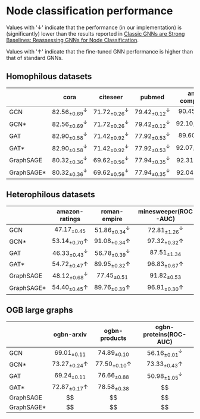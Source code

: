 # Node classification performance

Values with '$\downarrow$' indicate that the performance (in our implementation) is (significantly) lower than the
results
reported
in [Classic GNNs are Strong Baselines: Reassessing GNNs for Node Classification](https://github.com/LUOyk1999/tunedGNN/tree/main).

Values with '$\uparrow$' indicate that the fine-tuned GNN performance is higher than that of standard GNNs.

## Homophilous datasets

|            |              cora               |            citeseer             |             pubmed              |           am-computer           |          am-photo          |           co-cs            |               co-physics                |          wiki-cs           |
|------------|:-------------------------------:|:-------------------------------:|:-------------------------------:|:-------------------------------:|:--------------------------:|:--------------------------:|:---------------------------------------:|:--------------------------:|
| GCN        | $82.56^{\downarrow}_{\pm 0.69}$ | $71.72^{\downarrow}_{\pm 0.26}$ | $79.42^{\downarrow}_{\pm 0.12}$ |       $90.45_{\pm 0.76}$        |     $93.36_{\pm 0.21}$     |     $93.26_{\pm 0.21}$     |           $96.07_{\pm 0.18}$            |     $78.67_{\pm 0.41}$     |
| GCN*       | $82.56^{\downarrow}_{\pm 0.69}$ | $71.72^{\downarrow}_{\pm 0.26}$ | $79.42^{\downarrow}_{\pm 0.12}$ |   $92.10_{\pm 0.36}\uparrow$    | $95.41_{\pm 0.32}\uparrow$ | $95.50_{\pm 0.19}\uparrow$ |       $97.23_{\pm 0.10}\uparrow$        | $79.61_{\pm 0.50}\uparrow$ |
| GAT        | $82.90^{\downarrow}_{\pm 0.58}$ | $71.42^{\downarrow}_{\pm 0.92}$ | $77.92^{\downarrow}_{\pm 0.53}$ |       $89.60_{\pm 0.38}$        |     $92.63_{\pm 0.54}$     |     $90.66_{\pm 0.71}$     |           $95.35_{\pm 0.15}$            |     $74.89_{\pm 0.62}$     |
| GAT*       | $82.90^{\downarrow}_{\pm 0.58}$ | $71.42^{\downarrow}_{\pm 0.92}$ | $77.92^{\downarrow}_{\pm 0.53}$ |   $92.07_{\pm 0.58}\uparrow$    | $95.54_{\pm 0.34}\uparrow$ | $94.98_{\pm 0.10}\uparrow$ |       $96.97_{\pm 0.17}\uparrow$        | $79.74_{\pm 0.47}\uparrow$ |
| GraphSAGE  | $80.32^{\downarrow}_{\pm 0.36}$ | $69.62^{\downarrow}_{\pm 0.56}$ | $77.94^{\downarrow}_{\pm 0.35}$ | $92.31^{\downarrow}_{\pm 0.72}$ |     $95.36_{\pm 0.11}$     |     $94.21_{\pm 0.22}$     |           $96.85_{\pm 0.20}$            |     $79.50_{\pm 0.45}$     |
| GraphSAGE* | $80.32^{\downarrow}_{\pm 0.36}$ | $69.62^{\downarrow}_{\pm 0.56}$ | $77.94^{\downarrow}_{\pm 0.35}$ | $92.04^{\downarrow}_{\pm 0.67}$ | $95.67_{\pm 0.37}\uparrow$ | $95.62_{\pm 0.36}\uparrow$ | $97.03^{\downarrow}_{\pm 0.14}\uparrow$ | $79.88_{\pm 0.65}\uparrow$ |

## Heterophilous datasets

|            |         amazon-ratings          |          roman-empire           |      minesweeper(ROC-AUC)       |           questions(ROC-AUC)            |     tolokers(ROC-AUC)      |
|------------|:-------------------------------:|:-------------------------------:|:-------------------------------:|:---------------------------------------:|:--------------------------:|
| GCN        |       $47.17_{\pm 0.45}$        | $51.86^{\downarrow}_{\pm 0.34}$ | $72.81^{\downarrow}_{\pm 1.26}$ |           $74.49_{\pm 1.11}$            |     $76.56_{\pm 1.11}$     |
| GCN*       |   $53.14_{\pm 0.70}\uparrow$    |   $91.08_{\pm 0.34}\uparrow$    |   $97.32_{\pm 0.32}\uparrow$    |       $77.43_{\pm 1.19}\uparrow$        | $85.11_{\pm 0.54}\uparrow$ |
| GAT        | $46.33^{\downarrow}_{\pm 0.43}$ | $56.78^{\downarrow}_{\pm 0.39}$ |       $87.51_{\pm 1.34}$        |           $70.64_{\pm 1.11}$            |     $79.82_{\pm 1.10}$     |
| GAT*       |   $54.72_{\pm 0.47}\uparrow$    |   $89.95_{\pm 0.32}\uparrow$    |   $96.83_{\pm 0.67}\uparrow$    |       $76.39_{\pm 1.21}\uparrow$        |     $79.82_{\pm 1.10}$     |
| GraphSAGE  | $48.12^{\downarrow}_{\pm 0.68}$ |       $77.45_{\pm 0.51}$        |       $91.82_{\pm 0.53}$        |           $74.73_{\pm 1.06}$            | $83.67_{\pm 0.64}\uparrow$ |
| GraphSAGE* |   $54.40_{\pm 0.45}\uparrow$    |   $89.76_{\pm 0.39}\uparrow$    |   $96.91_{\pm 0.30}\uparrow$    | $74.82^{\downarrow}_{\pm 0.82}\uparrow$ |     $78.03_{\pm 1.13}$     |

## OGB large graphs

|            |         ogbn-arxiv         |       ogbn-products        |     ogbn-proteins(ROC-AUC)      |
|------------|:--------------------------:|:--------------------------:|:-------------------------------:|
| GCN        |     $69.01_{\pm 0.11}$     |     $74.89_{\pm 0.10}$     | $56.16^{\downarrow}_{\pm 0.01}$ |
| GCN*       | $73.27_{\pm 0.24}\uparrow$ | $77.50_{\pm 0.10}\uparrow$ |   $73.33_{\pm 0.43}\uparrow$    |
| GAT        |     $69.24_{\pm 0.11}$     |     $76.66_{\pm 0.88}$     | $50.98^{\downarrow}_{\pm 1.05}$ | 
| GAT*       | $72.87_{\pm 0.17}\uparrow$ |     $78.58_{\pm 0.38}$     |               $$                | 
| GraphSAGE  |             $$             |             $$             |               $$                | 
| GraphSAGE* |             $$             |             $$             |               $$                |